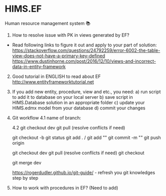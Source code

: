 # HIMS.EF 
Human resource management system  :books:

1) How to resolve issue with PK in views generated by EF? 
- Read following links to figure it out and apply to your part of solution:
https://stackoverflow.com/questions/24792259/error-6002-the-table-view-does-not-have-a-primary-key-defined
https://www.dustinhorne.com/post/2016/12/10/views-and-incorrect-data-in-entity-framework

2) Good tutorial in ENGLISH to read about EF
http://www.entityframeworktutorial.net

3) If you add new entity, procedure, view and etc., you need:
	a) run script to add it to database on your local server
	b) save script in HIMS.Database solution in an appropriate folder
	c) update your HIMS.edmx model from your database
	d) commit your changes

4) Git workflow
	4.1 name of branch: <your-name><feature>

	4.2
	git checkout dev
	git pull (resolve conflicts if need)
	
	git checkout -b <your-branch-name>
	git status
	git add . / git add "<name-of-file>"
	git commit -m "<your-commit>"
	git push origin <your-branch-name>
	
	git checkout dev
	git pull (resolve conflicts if need)
	git checkout <your-branch>
	
	git merge <your-branch> dev
	
	https://rogerdudler.github.io/git-guide/ - refresh you git knowledges step by step

5) How to work with procedures in EF? (Need to add)

